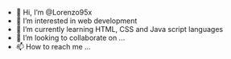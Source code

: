 - 👋 Hi, I’m @Lorenzo95x
- 👀 I’m interested in web development
- 🌱 I’m currently learning HTML, CSS and Java script languages
- 💞️ I’m looking to collaborate on ...
- 📫 How to reach me ...

<!---
Lorenzo95x/Lorenzo95x is a ✨ special ✨ repository because its `README.md` (this file) appears on your GitHub profile.
You can click the Preview link to take a look at your changes.
--->

